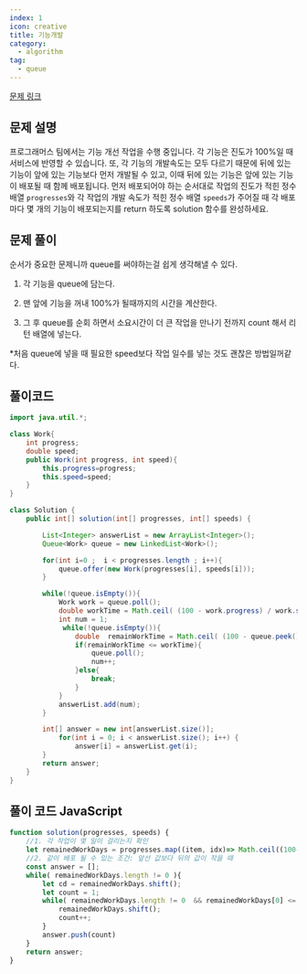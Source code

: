 ```yaml
---
index: 1
icon: creative
title: 기능개발
category:
  - algorithm
tag:
  - queue
---
```


[문제 링크](https://programmers.co.kr/learn/courses/30/lessons/42586)

## 문제 설명

프로그래머스 팀에서는 기능 개선 작업을 수행 중입니다. 각 기능은 진도가 100%일 때 서비스에 반영할 수 있습니다.
또, 각 기능의 개발속도는 모두 다르기 때문에 뒤에 있는 기능이 앞에 있는 기능보다 먼저 개발될 수 있고, 이때 뒤에 있는 기능은 앞에 있는 기능이 배포될 때 함께 배포됩니다.
먼저 배포되어야 하는 순서대로 작업의 진도가 적힌 정수 배열 `progresses`와 각 작업의 개발 속도가 적힌 정수 배열 `speeds`가 주어질 때 각 배포마다 몇 개의 기능이 배포되는지를 return 하도록 solution 함수를 완성하세요.

## 문제 풀이

순서가 중요한 문제니까 queue를 써야하는걸 쉽게 생각해낼 수 있다.

1. 각 기능을 queue에 담는다.

2. 맨 앞에 기능을 꺼내 100%가 될때까지의 시간을 계산한다.

3. 그 후 queue를 순회 하면서 소요시간이 더 큰 작업을 만나기 전까지 count 해서 리턴 배열에 넣는다.


*처음 queue에 넣을 때 필요한 speed보다 작업 일수를 넣는 것도 괜찮은 방법일꺼같다.
## 풀이코드

```java
import java.util.*;

class Work{
	int progress;
	double speed;
	public Work(int progress, int speed){
		this.progress=progress;
		this.speed=speed;
	}
}

class Solution {
    public int[] solution(int[] progresses, int[] speeds) {

        List<Integer> answerList = new ArrayList<Integer>();
        Queue<Work> queue = new LinkedList<Work>();

        for(int i=0 ;  i < progresses.length ; i++){
            queue.offer(new Work(progresses[i], speeds[i]));
        }

        while(!queue.isEmpty()){
            Work work = queue.poll();
            double workTime = Math.ceil( (100 - work.progress) / work.speed);
            int num = 1;
             while(!queue.isEmpty()){
                double  remainWorkTime = Math.ceil( (100 - queue.peek().progress) / queue.peek().speed);
                if(remainWorkTime <= workTime){
                    queue.poll();
                    num++;
                }else{
                    break;
                }
            }
            answerList.add(num);
        }

        int[] answer = new int[answerList.size()];
            for(int i = 0; i < answerList.size(); i++) {
                answer[i] = answerList.get(i);
        }
        return answer;
    }
}
```

##  풀이 코드 JavaScript
```js
function solution(progresses, speeds) {
    //1. 각 작업이 몇 일이 걸리는지 확인
    let remainedWorkDays = progresses.map((item, idx)=> Math.ceil((100-item)/speeds[idx]))
    //2. 같이 배포 될 수 있는 조건: 앞선 값보다 뒤의 값이 작을 때
    const answer = [];
    while( remainedWorkDays.length != 0 ){
        let cd = remainedWorkDays.shift();
        let count = 1;
        while( remainedWorkDays.length != 0  && remainedWorkDays[0] <= cd ){ 
            remainedWorkDays.shift();
            count++;
        }
        answer.push(count)
    }
    return answer;
}

```
